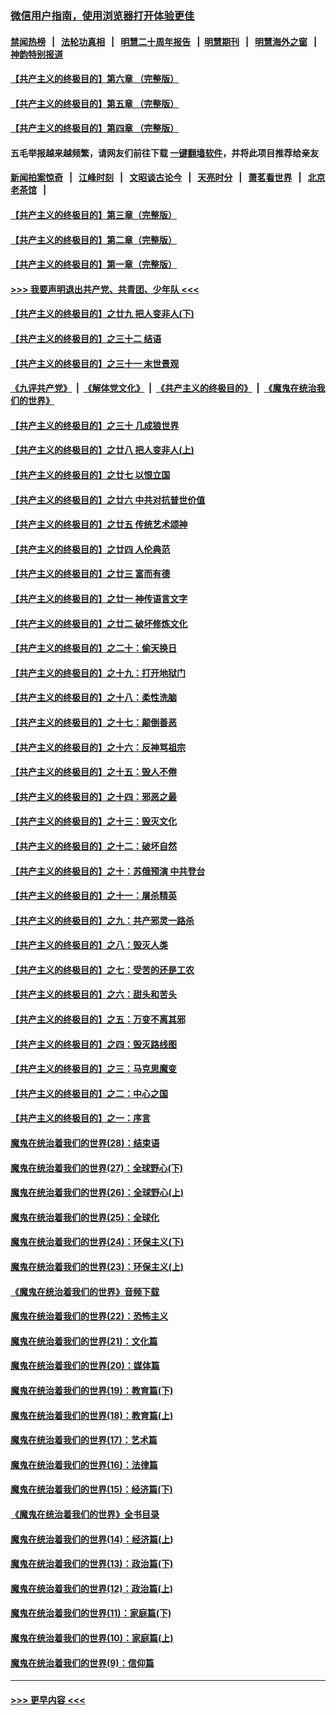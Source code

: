 ### [微信用户指南，使用浏览器打开体验更佳](https://github.com/gfw-breaker/banned-news1/blob/master/indexes/wechat-guide.md?t=0)
#### [禁闻热榜](热点新闻.md?t=0)  &nbsp;&nbsp;|&nbsp;&nbsp; [法轮功真相](https://github.com/gfw-breaker/truth/blob/master/README.md?t=0) &nbsp;&nbsp;|&nbsp;&nbsp; [明慧二十周年报告](https://github.com/gfw-breaker/mh-reports/blob/master/README.md?t=0) &nbsp;&nbsp;|&nbsp;&nbsp;[明慧期刊](https://github.com/gfw-breaker/mh-qikan) &nbsp;&nbsp;|&nbsp;&nbsp; [明慧海外之窗](https://github.com/gfw-breaker/mh-news/blob/master/README.md?t=0) &nbsp;&nbsp;|&nbsp;&nbsp; [神韵特别报道](https://github.com/gfw-breaker/mh-news/blob/master/shenyun.md?t=0)
#### [【共产主义的终极目的】第六章 （完整版）](../pages/nsc422/n11428913.md?t=02070344) 
#### [【共产主义的终极目的】第五章 （完整版）](../pages/nsc422/n11428912.md?t=02070344) 
#### [【共产主义的终极目的】第四章 （完整版）](../pages/nsc422/n11428907.md?t=02070344) 
#### 五毛举报越来越频繁，请网友们前往下载 [一键翻墙软件](https://github.com/gfw-breaker/ssr-accounts)，并将此项目推荐给亲友
#### [新闻拍案惊奇](https://github.com/gfw-breaker/banned-news1/blob/master/pages/link4.md) &nbsp;&nbsp;|&nbsp;&nbsp; [江峰时刻](https://github.com/gfw-breaker/banned-news1/blob/master/pages/link4.md) &nbsp;&nbsp;|&nbsp;&nbsp; [文昭谈古论今](https://github.com/gfw-breaker/banned-news1/blob/master/pages/link4.md) &nbsp;&nbsp;|&nbsp;&nbsp; [天亮时分](https://github.com/gfw-breaker/banned-news1/blob/master/pages/link4.md) &nbsp;&nbsp;|&nbsp;&nbsp; [萧茗看世界](https://github.com/gfw-breaker/banned-news1/blob/master/pages/link4.md) &nbsp;&nbsp;|&nbsp;&nbsp; [北京老茶馆](https://github.com/gfw-breaker/banned-news1/blob/master/pages/link4.md) &nbsp;&nbsp;|&nbsp;&nbsp; 
#### [【共产主义的终极目的】第三章（完整版）](../pages/nsc422/n11428848.md?t=02070344) 
#### [【共产主义的终极目的】第二章（完整版）](../pages/nsc422/n11428831.md?t=02070344) 
#### [【共产主义的终极目的】第一章（完整版）](../pages/nsc422/n11417651.md?t=02070344) 
#### [>>> 我要声明退出共产党、共青团、少年队 <<<](https://github.com/begood0513/goodnews/blob/master/quit/letter.md) 
#### [【共产主义的终极目的】之廿九 把人变非人(下)](../pages/nsc422/n11344140.md?t=02070344) 
#### [【共产主义的终极目的】之三十二 结语](../pages/nsc422/n11360535.md?t=02070344) 
#### [【共产主义的终极目的】之三十一 末世景观](../pages/nsc422/n11351129.md?t=02070344) 
#### [《九评共产党》](https://github.com/begood0513/9ping.md/blob/master/README.md) &nbsp;|&nbsp; [《解体党文化》](../../../../jtdwh.md/blob/master/README.md)  &nbsp;|&nbsp; [《共产主义的终极目的》](../../../../gczydzjmd.md/blob/master/README.md) &nbsp;|&nbsp; [《魔鬼在统治我们的世界》](../../../../mgztzwmdsj.md/blob/master/README.md) 
#### [【共产主义的终极目的】之三十 几成狼世界](../pages/nsc422/n11348280.md?t=02070344) 
#### [【共产主义的终极目的】之廿八 把人变非人(上)](../pages/nsc422/n11340492.md?t=02070344) 
#### [【共产主义的终极目的】之廿七 以恨立国](../pages/nsc422/n11336944.md?t=02070344) 
#### [【共产主义的终极目的】之廿六 中共对抗普世价值](../pages/nsc422/n11324785.md?t=02070344) 
#### [【共产主义的终极目的】之廿五 传统艺术颂神](../pages/nsc422/n11296396.md?t=02070344) 
#### [【共产主义的终极目的】之廿四 人伦典范](../pages/nsc422/n11296397.md?t=02070344) 
#### [【共产主义的终极目的】之廿三 富而有德](../pages/nsc422/n11283598.md?t=02070344) 
#### [【共产主义的终极目的】之廿一 神传语言文字](../pages/nsc422/n11263265.md?t=02070344) 
#### [【共产主义的终极目的】之廿二 破坏修炼文化](../pages/nsc422/n11245728.md?t=02070344) 
#### [【共产主义的终极目的】之二十：偷天换日](../pages/nsc422/n11238846.md?t=02070344) 
#### [【共产主义的终极目的】之十九：打开地狱门](../pages/nsc422/n11206376.md?t=02070344) 
#### [【共产主义的终极目的】之十八：柔性洗脑](../pages/nsc422/n11199994.md?t=02070344) 
#### [【共产主义的终极目的】之十七：颠倒善恶](../pages/nsc422/n11179782.md?t=02070344) 
#### [【共产主义的终极目的】之十六：反神骂祖宗](../pages/nsc422/n11166798.md?t=02070344) 
#### [【共产主义的终极目的】之十五：毁人不倦](../pages/nsc422/n11166792.md?t=02070344) 
#### [【共产主义的终极目的】之十四：邪恶之最](../pages/nsc422/n11150249.md?t=02070344) 
#### [【共产主义的终极目的】之十三：毁灭文化](../pages/nsc422/n11135227.md?t=02070344) 
#### [【共产主义的终极目的】之十二：破坏自然](../pages/nsc422/n11135214.md?t=02070344) 
#### [【共产主义的终极目的】之十：苏俄预演 中共登台](../pages/nsc422/n11118424.md?t=02070344) 
#### [【共产主义的终极目的】之十一：屠杀精英](../pages/nsc422/n11118442.md?t=02070344) 
#### [【共产主义的终极目的】之九：共产邪灵一路杀](../pages/nsc422/n11114139.md?t=02070344) 
#### [【共产主义的终极目的】之八：毁灭人类](../pages/nsc422/n11108503.md?t=02070344) 
#### [【共产主义的终极目的】之七：受苦的还是工农](../pages/nsc422/n11101809.md?t=02070344) 
#### [【共产主义的终极目的】之六：甜头和苦头](../pages/nsc422/n11096971.md?t=02070344) 
#### [【共产主义的终极目的】之五：万变不离其邪](../pages/nsc422/n11091285.md?t=02070344) 
#### [【共产主义的终极目的】之四：毁灭路线图](../pages/nsc422/n11086284.md?t=02070344) 
#### [【共产主义的终极目的】之三：马克思魔变](../pages/nsc422/n11061941.md?t=02070344) 
#### [【共产主义的终极目的】之二：中心之国](../pages/nsc422/n11047728.md?t=02070344) 
#### [【共产主义的终极目的】之一：序言](../pages/nsc422/n11086077.md?t=02070344) 
#### [魔鬼在统治着我们的世界(28)：结束语](../pages/nsc422/n10936246.md?t=02070344) 
#### [魔鬼在统治着我们的世界(27)：全球野心(下)](../pages/nsc422/n10928319.md?t=02070344) 
#### [魔鬼在统治着我们的世界(26)：全球野心(上)](../pages/nsc422/n10900318.md?t=02070344) 
#### [魔鬼在统治着我们的世界(25)：全球化](../pages/nsc422/n10788205.md?t=02070344) 
#### [魔鬼在统治着我们的世界(24)：环保主义(下)](../pages/nsc422/n10695307.md?t=02070344) 
#### [魔鬼在统治着我们的世界(23)：环保主义(上)](../pages/nsc422/n10688613.md?t=02070344) 
#### [《魔鬼在统治着我们的世界》音频下载](../pages/nsc422/n10635553.md?t=02070344) 
#### [魔鬼在统治着我们的世界(22)：恐怖主义](../pages/nsc422/n10614727.md?t=02070344) 
#### [魔鬼在统治着我们的世界(21)：文化篇](../pages/nsc422/n10597706.md?t=02070344) 
#### [魔鬼在统治着我们的世界(20)：媒体篇](../pages/nsc422/n10586579.md?t=02070344) 
#### [魔鬼在统治着我们的世界(19)：教育篇(下)](../pages/nsc422/n10564808.md?t=02070344) 
#### [魔鬼在统治着我们的世界(18)：教育篇(上)](../pages/nsc422/n10526970.md?t=02070344) 
#### [魔鬼在统治着我们的世界(17)：艺术篇](../pages/nsc422/n10499093.md?t=02070344) 
#### [魔鬼在统治着我们的世界(16)：法律篇](../pages/nsc422/n10485969.md?t=02070344) 
#### [魔鬼在统治着我们的世界(15)：经济篇(下)](../pages/nsc422/n10469975.md?t=02070344) 
#### [《魔鬼在统治着我们的世界》全书目录](../pages/nsc422/n10464261.md?t=02070344) 
#### [魔鬼在统治着我们的世界(14)：经济篇(上)](../pages/nsc422/n10457370.md?t=02070344) 
#### [魔鬼在统治着我们的世界(13)：政治篇(下)](../pages/nsc422/n10448270.md?t=02070344) 
#### [魔鬼在统治着我们的世界(12)：政治篇(上)](../pages/nsc422/n10444576.md?t=02070344) 
#### [魔鬼在统治着我们的世界(11)：家庭篇(下)](../pages/nsc422/n10440961.md?t=02070344) 
#### [魔鬼在统治着我们的世界(10)：家庭篇(上)](../pages/nsc422/n10435448.md?t=02070344) 
#### [魔鬼在统治着我们的世界(9)：信仰篇](../pages/nsc422/n10432159.md?t=02070344) 

----
#### [ >>> 更早内容 <<< ](../indexes/nsc422-earlier.md)

